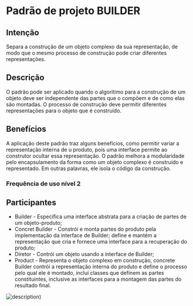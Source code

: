 # Padrão de projeto BUILDER

## Intenção
<p>
Separa a construção de um objeto complexo da sua representação, de modo que o mesmo processo de construção pode criar diferentes representações.
</p>

## Descrição
<p>
O padrão pode ser aplicado quando o algoritimo para a construção de um objeto deve ser independente das partes que o compõem e de como elas são montadas. O processo de construção deve permitir diferentes representações para o objeto que é construído.
</p>

## Benefícios
<p>
A aplicação deste padrão traz alguns benefícios, como permitir variar a representação interna de u produto, pois uma interface permite ao construtor ocultar essa representação. O padrão melhora a modularidade pelo encapsulamento da forma como um objeto complexo é construído e representado. Em outras palavras, ele isola o código da construção.
</p>

### Frequência de uso nível 2

## Participantes
<ul>
    <li>Builder - Especifica uma interface abstrata para a criação de partes de um objeto-produto;</li>
    <li>Concret Builder - Constrói e monta partes do produto pela implementação da interface de Builder; define e mantém a representação que cria e fornece uma interface para a recuperação do produto;</li>
    <li>Diretor - Contrói um objeto usando a interface de Builder;</li>
    <li>Product - Representa o objeto complexo em construção, concrete Builder contrói a representação interna do produto e define o processo pelo qual ele é montado, 
    inclui classes que definem as partes constituintes, inclusive as interfaces para a montagem das partes do resultado final.</li>
</ul>

![description](Builder/images/Builder.png))

